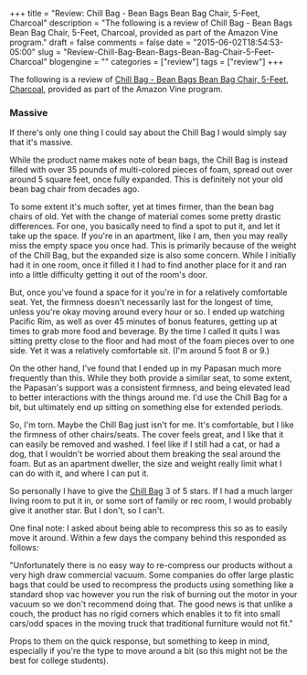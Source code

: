 +++
title = "Review: Chill Bag - Bean Bags Bean Bag Chair, 5-Feet, Charcoal"
description = "The following is a review of Chill Bag - Bean Bags Bean Bag Chair, 5-Feet, Charcoal, provided as part of the Amazon Vine program."
draft = false
comments = false
date = "2015-06-02T18:54:53-05:00"
slug = "Review-Chill-Bag-Bean-Bags-Bean-Bag-Chair-5-Feet-Charcoal"
blogengine = ""
categories = ["review"]
tags = ["review"]
+++

<p>The following is a review of <a href="http://www.amazon.com/dp/B00P21TAIK?tag=strivinglifen-20" rel="external">Chill Bag - Bean Bags Bean Bag Chair, 5-Feet, Charcoal</a>, provided as part of the Amazon Vine program.</p>

<h3>Massive</h3>

<p>If there's only one thing I could say about the Chill Bag I would simply say that it's massive.</p>

<p>While the product name makes note of bean bags, the Chill Bag is instead filled with over 35 pounds of multi-colored pieces of foam, spread out over around 5 square feet, once fully expanded. This is definitely not your old bean bag chair from decades ago.</p>

<p>To some extent it's much softer, yet at times firmer, than the bean bag chairs of old. Yet with the change of material comes some pretty drastic differences. For one, you basically need to find a spot to put it, and let it take up the space. If you're in an apartment, like I am, then you may really miss the empty space you once had. This is primarily because of the weight of the Chill Bag, but the expanded size is also some concern. While I initially had it in one room, once it filled it I had to find another place for it and ran into a little difficulty getting it out of the room's door.</p>

<p>But, once you've found a space for it you're in for a relatively comfortable seat. Yet, the firmness doesn't necessarily last for the longest of time, unless you're okay moving around every hour or so. I ended up watching Pacific Rim, as well as over 45 minutes of bonus features, getting up at times to grab more food and beverage. By the time I called it quits I was sitting pretty close to the floor and had most of the foam pieces over to one side. Yet it was a relatively comfortable sit. (I'm around 5 foot 8 or 9.)</p>

<p>On the other hand, I've found that I ended up in my Papasan much more frequently than this. While they both provide a similar seat, to some extent, the Papasan's support was a consistent firmness, and being elevated lead to better interactions with the things around me. I'd use the Chill Bag for a bit, but ultimately end up sitting on something else for extended periods.</p>

<p>So, I'm torn. Maybe the Chill Bag just isn't for me. It's comfortable, but I like the firmness of other chairs/seats. The cover feels great, and I like that it can easily be removed and washed. I feel like if I still had a cat, or had a dog, that I wouldn't be worried about them breaking the seal around the foam. But as an apartment dweller, the size and weight really limit what I can do with it, and where I can put it.</p>

<p>So personally I have to give the <a href="http://www.amazon.com/dp/B00P21TAIK?tag=strivinglifen-20" rel="external">Chill Bag</a> 3 of 5 stars. If I had a much larger living room to put it in, or some sort of family or rec room, I would probably give it another star. But I don't, so I can't.</p>

<p>One final note: I asked about being able to recompress this so as to easily move it around. Within a few days the company behind this responded as follows:</p>

<p>"Unfortunately there is no easy way to re-compress our products without a very high draw commercial vacuum. Some companies do offer large plastic bags that could be used to recompress the products using something like a standard shop vac however you run the risk of burning out the motor in your vacuum so we don't recommend doing that. The good news is that unlike a couch, the product has no rigid corners which enables it to fit into small cars/odd spaces in the moving truck that traditional furniture would not fit."</p>

<p>Props to them on the quick response, but something to keep in mind, especially if you're the type to move around a bit (so this might not be the best for college students).</p>
